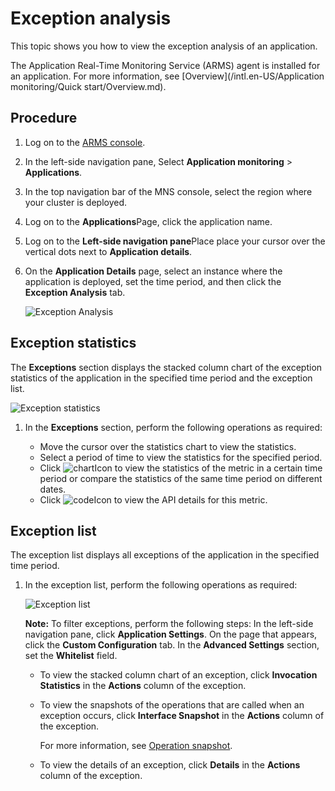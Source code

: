 # Exception analysis

This topic shows you how to view the exception analysis of an application.

The Application Real-Time Monitoring Service \(ARMS\) agent is installed for an application. For more information, see [Overview](/intl.en-US/Application monitoring/Quick start/Overview.md).

## Procedure

1.  Log on to the [ARMS console](https://arms-ap-southeast-1.console.aliyun.com/#/home).

2.  In the left-side navigation pane, Select **Application monitoring** \> **Applications**.

3.  In the top navigation bar of the MNS console, select the region where your cluster is deployed.

4.  Log on to the **Applications**Page, click the application name.

5.  Log on to the **Left-side navigation pane**Place place your cursor over the vertical dots next to **Application details**.

6.  On the **Application Details** page, select an instance where the application is deployed, set the time period, and then click the **Exception Analysis** tab.

    ![Exception Analysis](../images/p232939.png)


## Exception statistics

The **Exceptions** section displays the stacked column chart of the exception statistics of the application in the specified time period and the exception list.

![Exception statistics](https://static-aliyun-doc.oss-accelerate.aliyuncs.com/assets/img/en-US/8841334161/p235678.png)

1.  In the **Exceptions** section, perform the following operations as required:

    -   Move the cursor over the statistics chart to view the statistics.
    -   Select a period of time to view the statistics for the specified period.
    -   Click ![chart](../images/p230753.png)Icon to view the statistics of the metric in a certain time period or compare the statistics of the same time period on different dates.
    -   Click ![code](../images/p230759.png)Icon to view the API details for this metric.

## Exception list

The exception list displays all exceptions of the application in the specified time period.

1.  In the exception list, perform the following operations as required:

    ![Exception list](https://static-aliyun-doc.oss-accelerate.aliyuncs.com/assets/img/en-US/8841334161/p235828.png)

    **Note:** To filter exceptions, perform the following steps: In the left-side navigation pane, click **Application Settings**. On the page that appears, click the **Custom Configuration** tab. In the **Advanced Settings** section, set the **Whitelist** field.

    -   To view the stacked column chart of an exception, click **Invocation Statistics** in the **Actions** column of the exception.
    -   To view the snapshots of the operations that are called when an exception occurs, click **Interface Snapshot** in the **Actions** column of the exception.

        For more information, see [Operation snapshot]().

    -   To view the details of an exception, click **Details** in the **Actions** column of the exception.

